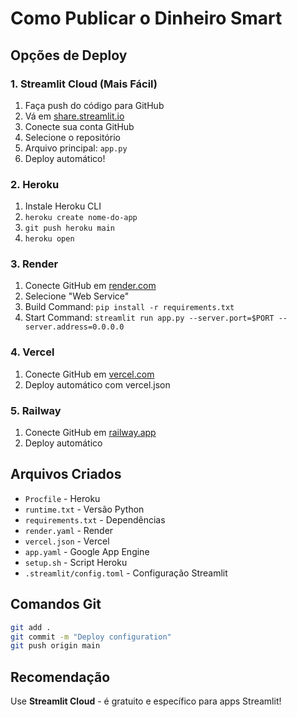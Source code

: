 # Como Publicar o Dinheiro Smart

## Opções de Deploy

### 1. Streamlit Cloud (Mais Fácil)
1. Faça push do código para GitHub
2. Vá em [share.streamlit.io](https://share.streamlit.io)
3. Conecte sua conta GitHub
4. Selecione o repositório
5. Arquivo principal: `app.py`
6. Deploy automático!

### 2. Heroku
1. Instale Heroku CLI
2. `heroku create nome-do-app`
3. `git push heroku main`
4. `heroku open`

### 3. Render
1. Conecte GitHub em [render.com](https://render.com)
2. Selecione "Web Service"
3. Build Command: `pip install -r requirements.txt`
4. Start Command: `streamlit run app.py --server.port=$PORT --server.address=0.0.0.0`

### 4. Vercel
1. Conecte GitHub em [vercel.com](https://vercel.com)
2. Deploy automático com vercel.json

### 5. Railway
1. Conecte GitHub em [railway.app](https://railway.app)
2. Deploy automático

## Arquivos Criados
- `Procfile` - Heroku
- `runtime.txt` - Versão Python
- `requirements.txt` - Dependências
- `render.yaml` - Render
- `vercel.json` - Vercel
- `app.yaml` - Google App Engine
- `setup.sh` - Script Heroku
- `.streamlit/config.toml` - Configuração Streamlit

## Comandos Git
```bash
git add .
git commit -m "Deploy configuration"
git push origin main
```

## Recomendação
Use **Streamlit Cloud** - é gratuito e específico para apps Streamlit!